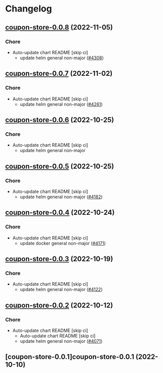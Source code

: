 # Changelog



## [coupon-store-0.0.8](https://github.com/truecharts/charts/compare/coupon-store-0.0.7...coupon-store-0.0.8) (2022-11-05)

### Chore

- Auto-update chart README [skip ci]
  - update helm general non-major ([#4308](https://github.com/truecharts/charts/issues/4308))




## [coupon-store-0.0.7](https://github.com/truecharts/charts/compare/coupon-store-0.0.6...coupon-store-0.0.7) (2022-11-02)

### Chore

- Auto-update chart README [skip ci]
  - update helm general non-major ([#4261](https://github.com/truecharts/charts/issues/4261))




## [coupon-store-0.0.6](https://github.com/truecharts/charts/compare/coupon-store-0.0.5...coupon-store-0.0.6) (2022-10-25)

### Chore

- Auto-update chart README [skip ci]
  - update helm general non-major




## [coupon-store-0.0.5](https://github.com/truecharts/charts/compare/coupon-store-0.0.4...coupon-store-0.0.5) (2022-10-25)

### Chore

- Auto-update chart README [skip ci]
  - update helm general non-major ([#4182](https://github.com/truecharts/charts/issues/4182))




## [coupon-store-0.0.4](https://github.com/truecharts/charts/compare/coupon-store-0.0.3...coupon-store-0.0.4) (2022-10-24)

### Chore

- Auto-update chart README [skip ci]
  - update docker general non-major ([#4171](https://github.com/truecharts/charts/issues/4171))




## [coupon-store-0.0.3](https://github.com/truecharts/charts/compare/coupon-store-0.0.2...coupon-store-0.0.3) (2022-10-19)

### Chore

- Auto-update chart README [skip ci]
  - update helm general non-major ([#4122](https://github.com/truecharts/charts/issues/4122))




## [coupon-store-0.0.2](https://github.com/truecharts/charts/compare/coupon-store-0.0.1...coupon-store-0.0.2) (2022-10-12)

### Chore

- Auto-update chart README [skip ci]
  - Auto-update chart README [skip ci]
  - update helm general non-major ([#4071](https://github.com/truecharts/charts/issues/4071))




## [coupon-store-0.0.1]coupon-store-0.0.1 (2022-10-10)
